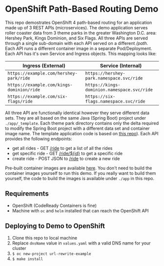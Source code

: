# OpenShift Path-Based Routing Demo

This repo demostrates OpenShift 4 path-based routing for an application made up
of 3 REST APIs (microservices). The demo application serves roller coaster data
from 3 theme parks in the greater Washington D.C. area: Hershey Park, Kings
Dominion, and Six Flags. All three APIs are served through a single sub-domain
with each API served on a different */path*. Each API runs a different
container image in a separate Pod/Deployment. Each API has it's own Service and
Ingress objects. This mapping looks like:

| Ingress (External)                        | Service (Internal)                          |
| ----------------------------------------- | ------------------------------------------- |
| `https://example.com/hershey-park/ride`   | `https://hershey-park.namespace.svc/ride`   |
| `https://example.com/kings-dominion/ride` | `https://kings-dominion.namespace.svc/ride` |
| `https://example.com/six-flags/ride     ` | `https://six-flags.namespace.svc/ride`      |

All three API are functionally identical however they serve different data
sets. They are all based on the same Java (Spring Boot) project under
`./app/_template`. Each theme park directory contains only the delta required
to modify the Spring Boot project with a different data set and container image
name. The template application code is based on [this
repo](https://github.com/tkgregory/spring-boot-api-example)). Each API provides the following endpoints:

* get all rides - GET [/ride](http://localhost:8080/ride) to get a list of all the rides
* get specific ride - GET [/ride/${id}](http://localhost:8080/ride/1) to get a specific ride
* create ride - POST JSON to [/ride](http://localhost:8080/ride) to create a new ride

Pre-built container images are available
[here](https://quay.io/rymiller/theme-park-api). You don't need to build the
container images yourself to run this demo. If you really want to build them
yourself, the code to build the images is available under `./app` in this repo.

## Requirements

* OpenShift (CodeReady Containers is fine)
* Machine with `oc` and `helm` installed that can reach the OpenShift API

## Deploying to Demo to OpenShift

1. Clone this repo to local machine
2. Replace `dnsName` value in `values.yaml` with a valid DNS name for your cluster
3. `$ oc new-project url-rewrite-example`
4. `$ make install`
